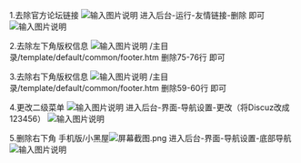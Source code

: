 1.去除官方论坛链接 ![输入图片说明](https://images.gitee.com/uploads/images/2020/1224/210931_1850c8b4_7543132.png "屏幕截图.png")
进入后台-运行-友情链接-删除 即可
![输入图片说明](https://images.gitee.com/uploads/images/2020/1224/204621_64fef5de_7543132.png "屏幕截图.png")

2.去除左下角版权信息 ![输入图片说明](https://images.gitee.com/uploads/images/2020/1224/211057_9277a1d9_7543132.png "屏幕截图.png")
/主目录/template/default/common/footer.htm
删除75-76行 即可

3.去除右下角版权信息 ![输入图片说明](https://images.gitee.com/uploads/images/2020/1224/211015_4686f720_7543132.png "屏幕截图.png")
/主目录/template/default/common/footer.htm
删除59-60行 即可


4.更改二级菜单
![输入图片说明](https://images.gitee.com/uploads/images/2020/1224/205509_6d0506ff_7543132.png "屏幕截图.png")
进入后台-界面-导航设置-更改（将Discuz改成123456）
![输入图片说明](https://images.gitee.com/uploads/images/2020/1224/205613_49927f1a_7543132.png "屏幕截图.png")


5.删除右下角 手机版/小黑屋![](https://images.gitee.com/uploads/images/2020/1224/210808_1db0f694_7543132.png "屏幕截图.png")
进入后台-界面-导航设置-底部导航
![输入图片说明](https://images.gitee.com/uploads/images/2020/1224/210832_33592656_7543132.png "屏幕截图.png")
